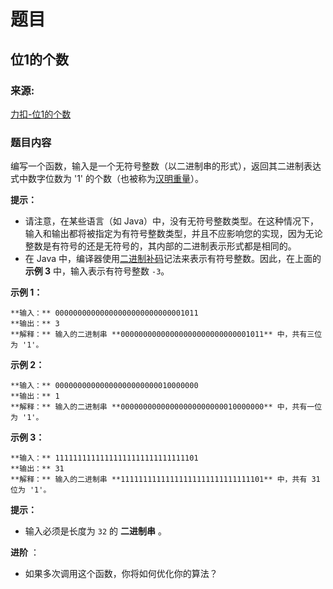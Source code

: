 # 题目

## 位1的个数

### 来源:

[力扣-位1的个数](https://leetcode-cn.com/problems/number-of-1-bits)

### 题目内容

编写一个函数，输入是一个无符号整数（以二进制串的形式），返回其二进制表达式中数字位数为 '1'
的个数（也被称为[汉明重量](https://baike.baidu.com/item/%E6%B1%89%E6%98%8E%E9%87%8D%E9%87%8F)）。

**提示：**

  * 请注意，在某些语言（如 Java）中，没有无符号整数类型。在这种情况下，输入和输出都将被指定为有符号整数类型，并且不应影响您的实现，因为无论整数是有符号的还是无符号的，其内部的二进制表示形式都是相同的。
  * 在 Java 中，编译器使用[二进制补码](https://baike.baidu.com/item/二进制补码/5295284)记法来表示有符号整数。因此，在上面的 **示例 3** 中，输入表示有符号整数 `-3`。

**示例 1：**

    
    
    **输入：** 00000000000000000000000000001011
    **输出：** 3
    **解释：** 输入的二进制串 **00000000000000000000000000001011** 中，共有三位为 '1'。
    

**示例 2：**

    
    
    **输入：** 00000000000000000000000010000000
    **输出：** 1
    **解释：** 输入的二进制串 **00000000000000000000000010000000** 中，共有一位为 '1'。
    

**示例 3：**

    
    
    **输入：** 11111111111111111111111111111101
    **输出：** 31
    **解释：** 输入的二进制串 **11111111111111111111111111111101** 中，共有 31 位为 '1'。

**提示：**

  * 输入必须是长度为 `32` 的 **二进制串** 。

**进阶** ：

  * 如果多次调用这个函数，你将如何优化你的算法？

